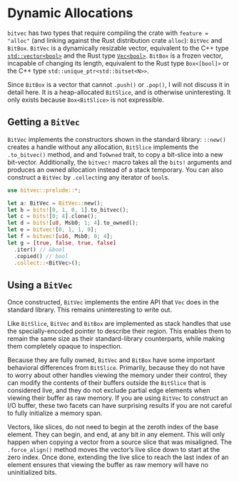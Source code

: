 # Dynamic Allocations

`bitvec` has two types that require compiling the crate with `feature = "alloc"`
(and linking against the Rust distribution crate `alloc`): `BitVec` and
`BitBox`. `BitVec` is a dynamically resizable vector, equivalent to the C++ type
[`std::vector<bool>`] and the Rust type [`Vec<bool>`]. `BitBox` is a frozen
vector, incapable of changing its length, equivalent to the Rust type
`Box<[bool]>` or the C++ type `std::unique_ptr<std::bitset<N>>`.

Since `BitBox` is a vector that cannot `.push()` or `.pop()`, I will not discuss
it in detail here. It is a heap-allocated `BitSlice`, and is otherwise
uninteresting. It only exists because `Box<BitSlice>` is not expressible.

## Getting a `BitVec`

`BitVec` implements the constructors shown in the standard library: `::new()`
creates a handle without any allocation, `BitSlice` implements the
`.to_bitvec()` method, and and `ToOwned` trait, to copy a bit-slice into a new
bit-vector. Additionally, the `bitvec!` macro takes all the `bits!` arguments
and produces an owned allocation instead of a stack temporary. You can also
construct a `BitVec` by `.collect`ing any iterator of `bool`s.

```rust
use bitvec::prelude::*;

let a: BitVec = BitVec::new();
let b = bits![0, 1, 0, 1].to_bitvec();
let c = bits![0; 4].clone();
let d = bits![u8, Msb0; 1; 4].to_owned();
let e = bitvec![0, 1, 1, 0];
let f = bitvec![u16, Msb0; 0; 4];
let g = [true, false, true, false]
  .iter() // &bool
  .copied() // bool
  .collect::<BitVec>();
```

## Using a `BitVec`

Once constructed, `BitVec` implements the entire API that `Vec` does in the
standard library. This remains uninteresting to write out.

Like `BitSlice`, `BitVec` and `BitBox` are implemented as stack handles that use
the specially-encoded pointer to describe their region. This enables them to
remain the same size as their standard-library counterparts, while making them
completely opaque to inspection.

Because they are fully owned, `BitVec` and `BitBox` have some important
behavioral differences from `BitSlice`. Primarily, because they do not have to
worry about other handles viewing the memory under their control, they can
modify the contents of their buffers outside the `BitSlice` that is considered
live, and they do not exclude partial edge elements when viewing their buffer as
raw memory. If you are using `BitVec` to construct an I/O buffer, these two
facets can have surprising results if you are not careful to fully initialize a
memory span.

Vectors, like slices, do not need to begin at the zeroth index of the base
element. They can begin, and end, at any bit in any element. This will only
happen when copying a vector from a source slice that was misaligned. The
`.force_align()` method moves the vector’s live slice down to start at the zero
index. Once done, extending the live slice to reach the last index of an element
ensures that viewing the buffer as raw memory will have no uninitialized bits.

[`Vec<bool>`]: https://doc.rust-lang.org/stable/alloc/vec/struct.Vec.html "Vec API documentation"
[`std::vector<bool>`]: https://en.cppreference.com/w/cpp/container/vector_bool "C++ std::vector<bool> documentation"
